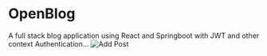 # OpenBlog
A full stack blog application using React and Springboot with JWT and other context Authentication...
![Add Post](https://github.com/im-architect/OpenBlog/blob/main/Screenshots/AddPost.png)
